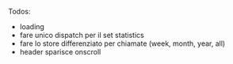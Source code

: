 Todos:

- loading
- fare unico dispatch per il set statistics
- fare lo store differenziato per chiamate (week, month, year, all)
- header sparisce onscroll
